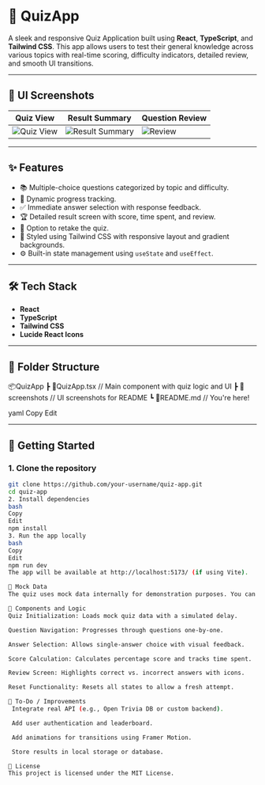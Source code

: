 # 🧠 QuizApp

A sleek and responsive Quiz Application built using **React**, **TypeScript**, and **Tailwind CSS**. This app allows users to test their general knowledge across various topics with real-time scoring, difficulty indicators, detailed review, and smooth UI transitions.

---

## 📸 UI Screenshots

| Quiz View | Result Summary | Question Review |
|-----------|----------------|-----------------|
| ![Quiz View](../quiz-app/src//assets/quiz-view.png) | ![Result Summary](../quiz-app//src/assets/result-summary.png) | ![Review](../quiz-app//src/assets/question-review.png) |


---

## ✨ Features

- 📚 Multiple-choice questions categorized by topic and difficulty.
- 🚥 Dynamic progress tracking.
- ✅ Immediate answer selection with response feedback.
- 🏆 Detailed result screen with score, time spent, and review.
- 🔁 Option to retake the quiz.
- 🎨 Styled using Tailwind CSS with responsive layout and gradient backgrounds.
- ⚙️ Built-in state management using `useState` and `useEffect`.

---

## 🛠️ Tech Stack

- **React**
- **TypeScript**
- **Tailwind CSS**
- **Lucide React Icons**

---

## 📂 Folder Structure

📦QuizApp
┣ 📜QuizApp.tsx // Main component with quiz logic and UI
┣ 📁screenshots // UI screenshots for README
┗ 📜README.md // You're here!

yaml
Copy
Edit

---

## 🚀 Getting Started

### 1. Clone the repository

```bash
git clone https://github.com/your-username/quiz-app.git
cd quiz-app
2. Install dependencies
bash
Copy
Edit
npm install
3. Run the app locally
bash
Copy
Edit
npm run dev
The app will be available at http://localhost:5173/ (if using Vite).

🧪 Mock Data
The quiz uses mock data internally for demonstration purposes. You can replace mockQuizData with an API call or dynamic content source.

🧩 Components and Logic
Quiz Initialization: Loads mock quiz data with a simulated delay.

Question Navigation: Progresses through questions one-by-one.

Answer Selection: Allows single-answer choice with visual feedback.

Score Calculation: Calculates percentage score and tracks time spent.

Review Screen: Highlights correct vs. incorrect answers with icons.

Reset Functionality: Resets all states to allow a fresh attempt.

📌 To-Do / Improvements
 Integrate real API (e.g., Open Trivia DB or custom backend).

 Add user authentication and leaderboard.

 Add animations for transitions using Framer Motion.

 Store results in local storage or database.

📄 License
This project is licensed under the MIT License.